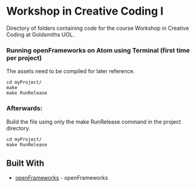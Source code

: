# Workshop in Creative Coding I

Directory of folders containing code for the course Workshop in Creative Coding at Goldsmiths UOL.

<!-- ## Getting Started

These instructions will get you a copy of the project up and running on your local machine for development and testing purposes. See deployment for notes on how to deploy the project on a live system.

### Prerequisites

What things you need to install the software and how to install them

```
Give examples
``` -->

<!-- ### Installing

dugdew

```
Give the example
```

And repeat

```
until finished
```

End with an example of getting some data out of the system or using it for a little demo -->

### Running openFrameworks on Atom using Terminal (first time per project)

The assets need to be compiled for later reference.

```
cd myProject/
make
make RunRelease
```

### Afterwards:

Build the file using only the make RunRelease command in the project directory.

```
cd myProject/
make RunRelease
```

<!-- ### And coding style tests

Explain what these tests test and why

```
Give an example
```

## Deployment

Add additional notes about how to deploy this on a live system -->

## Built With

* [openFrameworks](http://openframeworks.cc/) - openFrameworks
<!-- * [Maven](https://maven.apache.org/) - Dependency Management
* [ROME](https://rometools.github.io/rome/) - Used to generate RSS Feeds -->

<!-- ## Contributing

Please read [CONTRIBUTING.md](https://gist.github.com/PurpleBooth/b24679402957c63ec426) for details on our code of conduct, and the process for submitting pull requests to us.

## Versioning

We use [SemVer](http://semver.org/) for versioning. For the versions available, see the [tags on this repository](https://github.com/your/project/tags).

## Authors

* **Billie Thompson** - *Initial work* - [PurpleBooth](https://github.com/PurpleBooth)

See also the list of [contributors](https://github.com/your/project/contributors) who participated in this project.

## License

This project is licensed under the MIT License - see the [LICENSE.md](LICENSE.md) file for details

## Acknowledgments

* Hat tip to anyone who's code was used
* Inspiration
* etc
 -->
